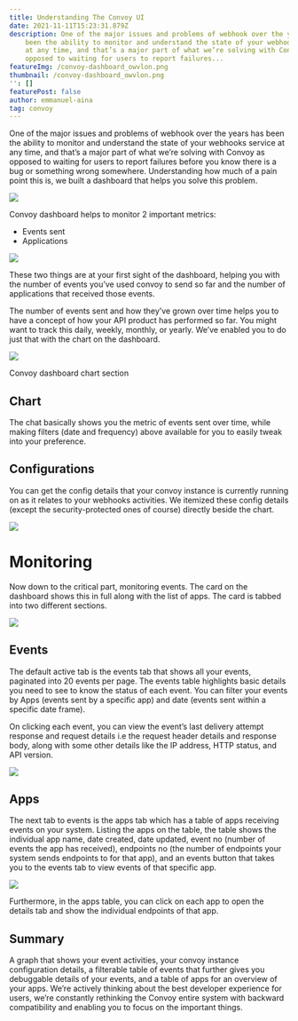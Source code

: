 ```yaml
---
title: Understanding The Convoy UI
date: 2021-11-11T15:23:31.879Z
description: One of the major issues and problems of webhook over the years has
    been the ability to monitor and understand the state of your webhooks service
    at any time, and that’s a major part of what we’re solving with Convoy as
    opposed to waiting for users to report failures...
featureImg: /convoy-dashboard_owvlon.png
thumbnail: /convoy-dashboard_owvlon.png
'': []
featurePost: false
author: emmanuel-aina
tag: convoy
---
```


One of the major issues and problems of webhook over the years has been the ability to monitor and understand the state of your webhooks service at any time, and that’s a major part of what we’re solving with Convoy as opposed to waiting for users to report failures before you know there is a bug or something wrong somewhere. Understanding how much of a pain point this is, we built a dashboard that helps you solve this problem.

![](https://miro.medium.com/max/1400/1*OtJBG3ykPyBsUMtPGJ9T6A.png)

Convoy dashboard helps to monitor 2 important metrics:

-   Events sent
-   Applications

![](https://miro.medium.com/max/1400/1*nueVgbjiVigwQMx6jHDNoQ.png)

These two things are at your first sight of the dashboard, helping you with the number of events you’ve used convoy to send so far and the number of applications that received those events.

The number of events sent and how they’ve grown over time helps you to have a concept of how your API product has performed so far. You might want to track this daily, weekly, monthly, or yearly. We’ve enabled you to do just that with the chart on the dashboard.

![](https://miro.medium.com/max/1200/1*IXHihGc6Nj7dFequeXqHYg.gif)

Convoy dashboard chart section

## Chart

The chat basically shows you the metric of events sent over time, while making filters (date and frequency) above available for you to easily tweak into your preference.

## Configurations

You can get the config details that your convoy instance is currently running on as it relates to your webhooks activities. We itemized these config details (except the security-protected ones of course) directly beside the chart.

![](https://miro.medium.com/max/1400/1*-23sI6Y7mhhxTO25pTELoA.png)

# Monitoring

Now down to the critical part, monitoring events. The card on the dashboard shows this in full along with the list of apps. The card is tabbed into two different sections.

![](https://miro.medium.com/max/1400/1*znplvJYC5ZkOxpaZFeLYwA.png)

## Events

The default active tab is the events tab that shows all your events, paginated into 20 events per page. The events table highlights basic details you need to see to know the status of each event. You can filter your events by Apps (events sent by a specific app) and date (events sent within a specific date frame).

On clicking each event, you can view the event’s last delivery attempt response and request details i.e the request header details and response body, along with some other details like the IP address, HTTP status, and API version.

![](https://miro.medium.com/max/1200/1*1o7Ipg1s1oLVe9js1Z3Xhg.gif)

## Apps

The next tab to events is the apps tab which has a table of apps receiving events on your system. Listing the apps on the table, the table shows the individual app name, date created, date updated, event no (number of events the app has received), endpoints no (the number of endpoints your system sends endpoints to for that app), and an events button that takes you to the events tab to view events of that specific app.

![](https://miro.medium.com/max/1400/1*d4BS1GSet58HaEyZtncg9Q.png)

Furthermore, in the apps table, you can click on each app to open the details tab and show the individual endpoints of that app.

## Summary

A graph that shows your event activities, your convoy instance configuration details, a filterable table of events that further gives you debuggable details of your events, and a table of apps for an overview of your apps. We’re actively thinking about the best developer experience for users, we’re constantly rethinking the Convoy entire system with backward compatibility and enabling you to focus on the important things.
